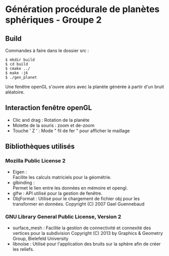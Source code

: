 ﻿# **Génération procédurale de planètes sphériques - Groupe 2**

## Build 
Commandes à faire dans le dossier src :
```
$ mkdir build
$ cd build
$ cmake ../
$ make -j6 
$ ./gen_planet
```
Une fenêtre openGL s'ouvre alors avec la planète générée à partir d'un bruit aléatoire.

## Interaction fenêtre openGL 

 - Clic and drag : Rotation de la planète
 - Molette de la souris : zoom et de-zoom
 - Touche ' Z ' : Mode " fil de fer " pour afficher le maillage
 
## Bibliothèques utilisés
### Mozilla Public License 2
 - Eigen :  
	 Facilite les calculs matriciels pour la géométrie. 
 - glbinding :  
	 Permet le lien entre les données en mémoire et opengl.
 - glfw : 
	 API utilisé pour la gestion de fenêtre.
 - ObjFormat :
 Utilisé pour le chargement de fichier obj pour les transformer en données.
 Copyright (C) 2007 Gael Guennebaud 

### GNU Library General Public License, Version 2

- surface_mesh :
Facilite la gestion de connectivité et connexité des vertices pour la subdivision
Copyright (C) 2013 by Graphics & Geometry Group, Bielefeld University
- libnoise :
Utilisé pour l'application des bruits sur la sphère afin de créer les reliefs.
